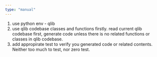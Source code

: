 ```yaml
---
type: "manual"
---
```


1. use python env - qlib
2. use qlib codebase classes and functions firstly. read current qlib codebase first, generate code unless there is no related functions or classes in qlib codebase.
2. add appropirate test to verify you generated code or related contents. Neither too much to test, nor zero test.